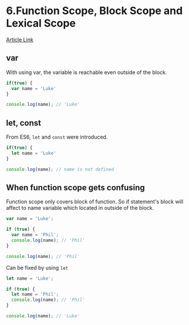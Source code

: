 # 6.Function Scope, Block Scope and Lexical Scope

[Article Link](https://www.deadcoderising.com/2017-04-11-es6-var-let-and-const-the-battle-between-function-scope-and-block-scope/)

## var

With using var, the variable is reachable even outside of the block.

```javascript
if(true) {  
  var name = 'Luke'
}

console.log(name); // 'Luke'  
```

## let, const

From ES6, `let` and `const` were introduced.

```javascript
if(true) {  
  let name = 'Luke'
}

console.log(name); // name is not defined  
```

## When function scope gets confusing

Function scope only covers block of function. So if statement's block will affect to name variable which located in outside of the block.

```javascript
var name = 'Luke';

if (true) {  
  var name = 'Phil';
  console.log(name); // 'Phil'
}

console.log(name); // 'Phil'  
```

Can be fixed by using `let
`
```javascript
let name = 'Luke';

if (true) {  
  let name = 'Phil';
  console.log(name); // 'Phil'
}

console.log(name); // 'Luke'  
```
